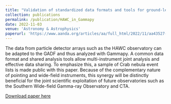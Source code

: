 ```yaml
---
title: "Validation of standardized data formats and tools for ground-level particle-based gamma-ray observatories"
collection: publications
permalink: /publication/HAWC_in_Gammapy
date: 2022-11-03
venue: 'Astronomy & Astrophysics'
paperurl: 'https://www.aanda.org/articles/aa/full_html/2022/11/aa43527-22/aa43527-22.html'
---
```

The data from particle detector arrays such as the HAWC observatory can be adapted to the GADF and thus analyzed with Gammapy. A common data format and shared analysis tools allow multi-instrument joint analysis and effective data sharing. To emphasize this, a sample of Crab nebula event lists is made public with this paper. Because of the complementary nature of pointing and wide-field instruments, this synergy will be distinctly beneficial for the joint scientific exploitation of future observatories such as the Southern Wide-field Gamma-ray Observatory and CTA.

[Download paper here](https://www.aanda.org/articles/aa/pdf/2022/11/aa43527-22.pdf)

